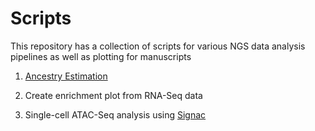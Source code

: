 # Scripts

This repository has a collection of scripts for various NGS data analysis pipelines as well as plotting for manuscripts

1. [Ancestry Estimation](https://cran.r-project.org/web/packages/plinkQC/vignettes/AncestryCheck.pdf)

2. Create enrichment plot from RNA-Seq data

3. Single-cell ATAC-Seq analysis using [Signac](https://satijalab.org/signac/)
